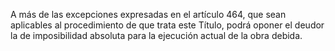 A más de las excepciones expresadas en el artículo 464, que sean aplicables al procedimiento de que trata este Título, podrá oponer el deudor la de imposibilidad absoluta para la ejecución actual de la obra debida.